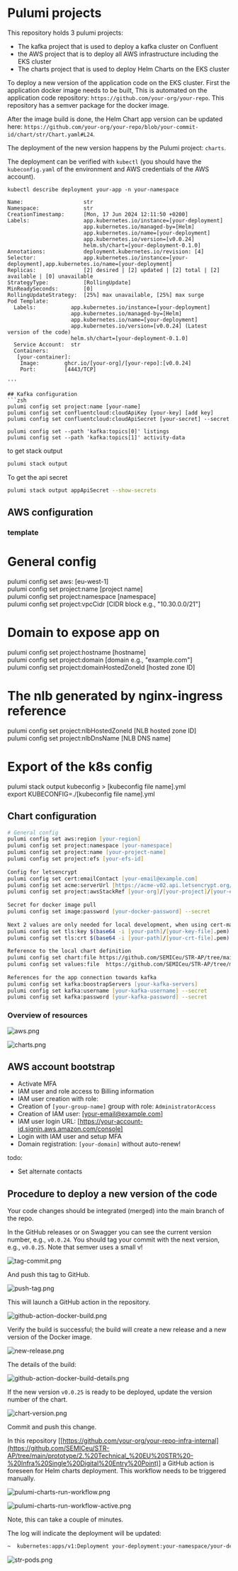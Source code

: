 # Pulumi projects
This repository holds 3 pulumi projects:
* The kafka project that is used to deploy a kafka cluster on Confluent
* the AWS project that is to deploy all AWS infrastructure including the EKS cluster
* The charts project that is used to deploy Helm Charts on the EKS cluster

To deploy a new version of the application code on the EKS cluster. First the application docker image needs to be built, 
This is automated on the application code repository: `https://github.com/your-org/your-repo`. This repository has a semver package for the docker image.

After the image build is done, the Helm Chart app version can be updated here: `https://github.com/your-org/your-repo/blob/your-commit-id/chart/str/Chart.yaml#L24`.

The deployment of the new version happens by the Pulumi project: `charts`.

The deployment can be verified with `kubectl` (you should have the `kubeconfig.yaml` of the environment and AWS credentials of the AWS account).

```text
kubectl describe deployment your-app -n your-namespace  

```
```text
Name:                   str  
Namespace:              str 
CreationTimestamp:      [Mon, 17 Jun 2024 12:11:50 +0200]  
Labels:                 app.kubernetes.io/instance=[your-deployment]  
                        app.kubernetes.io/managed-by=[Helm]  
                        app.kubernetes.io/name=[your-deployment]  
                        app.kubernetes.io/version=[v0.0.24]  
                        helm.sh/chart=[your-deployment-0.1.0]  
Annotations:            deployment.kubernetes.io/revision: [4]  
Selector:               app.kubernetes.io/instance=[your-deployment],app.kubernetes.io/name=[your-deployment]  
Replicas:               [2] desired | [2] updated | [2] total | [2] available | [0] unavailable  
StrategyType:           [RollingUpdate]  
MinReadySeconds:        [0]  
RollingUpdateStrategy:  [25%] max unavailable, [25%] max surge  
Pod Template:  
  Labels:           app.kubernetes.io/instance=[your-deployment]  
                    app.kubernetes.io/managed-by=[Helm]  
                    app.kubernetes.io/name=[your-deployment]  
                    app.kubernetes.io/version=[v0.0.24] (Latest version of the code)  
                    helm.sh/chart=[your-deployment-0.1.0]  
  Service Account:  str 
  Containers:  
   [your-container]:  
    Image:        ghcr.io/[your-org]/[your-repo]:[v0.0.24]  
    Port:         [4443/TCP]  
  
'''

## Kafka configuration
```zsh
pulumi config set project:name [your-name]   
pulumi config set confluentcloud:cloudApiKey [your-key] [add key]  
pulumi config set confluentcloud:cloudApiSecret [your-secret] --secret

pulumi config set --path 'kafka:topics[0]' listings
pulumi config set --path 'kafka:topics[1]' activity-data
```

to get stack output
```zsh
pulumi stack output
```

To get the api secret
```zsh
pulumi stack output appApiSecret --show-secrets
```

## AWS configuration
### template
# General config  
pulumi config set aws: [eu-west-1]  
pulumi config set project:name [project name]  
pulumi config set project:namespace [namespace]  
pulumi config set project:vpcCidr [CIDR block e.g., "10.30.0.0/21"]  
  
# Domain to expose app on  
pulumi config set project:hostname [hostname]  
pulumi config set project:domain [domain e.g., "example.com"]  
pulumi config set project:domainHostedZoneId [hosted zone ID]  
  
# The nlb generated by nginx-ingress reference  
pulumi config set project:nlbHostedZoneId [NLB hosted zone ID]  
pulumi config set project:nlbDnsName [NLB DNS name]  
  
# Export of the k8s config  
pulumi stack output kubeconfig > [kubeconfig file name].yml  
export KUBECONFIG=./[kubeconfig file name].yml

## Chart configuration
```zsh
# General config
pulumi config set aws:region [your-region]   
pulumi config set project:namespace [your-namespace]   
pulumi config set project:name [your-project-name]   
pulumi config set project:efs [your-efs-id]  
  
Config for letsencrypt  
pulumi config set cert:emailContact [your-email@example.com]   
pulumi config set acme:serverUrl [https://acme-v02.api.letsencrypt.org/directory]   
pulumi config set project:awsStackRef [your-org]/[your-project]/[your-environment]  
  
Secret for docker image pull  
pulumi config set image:password [your-docker-password] --secret  
  
Next 2 values are only needed for local development, when using cert-manager the tls secret will be generated  
pulumi config set tls:key $(base64 -i [your-path]/[your-key-file].pem) --secret   
pulumi config set tls:crt $(base64 -i [your-path]/[your-crt-file].pem) --secret  
  
Reference to the local chart definition  
pulumi config set chart:file https://github.com/SEMICeu/STR-AP/tree/main/prototype/1.%20Technical_%20EU%20STR%20-%20Code%20Single%20Digital%20Entry%20Point/str-ap-internal-0.0.28/str-ap-internal-0.0.28/chart/str
pulumi config set values:file  https://github.com/SEMICeu/STR-AP/tree/main/prototype/1.%20Technical_%20EU%20STR%20-%20Code%20Single%20Digital%20Entry%20Point/str-ap-internal-0.0.28/str-ap-internal-0.0.28/values-pilo
  
References for the app connection towards kafka  
pulumi config set kafka:boostrapServers [your-kafka-servers]   
pulumi config set kafka:username [your-kafka-username] --secret   
pulumi config set kafka:password [your-kafka-password] --secret  
```

### Overview of resources
![aws.png](aws.png)

![charts.png](charts.png)

## AWS account bootstrap
* Activate MFA
* IAM user and role access to Billing information
* IAM user creation with role:
* Creation of `[your-group-name]` group with role: `AdministratorAccess`
* Creation of IAM user: [your-email@example.com]
* IAM user login URL: [https://your-account-id.signin.aws.amazon.com/console]
* Login with IAM user and setup MFA
* Domain registration: `[your-domain]` without auto-renew!

todo:
* Set alternate contacts

## Procedure to deploy a new version of the code

Your code changes should be integrated (merged) into the main branch of the repo.

In the GitHub releases or on Swagger you can see the current version number, e.g., `v0.0.24`. 
You should tag your commit with the next version, e.g., `v0.0.25`.
Note that semver uses a small v!

![tag-commit.png](img/tag-commit.png)

And push this tag to GitHub.

![push-tag.png](img/push-tag.png)

This will launch a GitHub action in the repository.

![github-action-docker-build.png](img/github-action-docker-build.png)

Verify the build is successful; the build will create a new release and a new version of the Docker image.

![new-release.png](img/new-release.png)

The details of the build:

![github-action-docker-build-details.png](img/github-action-docker-build-details.png)

If the new version `v0.0.25` is ready to be deployed, update the version number of the chart.

![chart-version.png](img/chart-version.png)

Commit and push this change.

In this repository [[https://github.com/your-org/your-repo-infra-internal](https://github.com/SEMICeu/STR-AP/tree/main/prototype/2.%20Technical_%20EU%20STR%20-%20Infra%20Single%20Digital%20Entry%20Point)] a GitHub action is foreseen for Helm charts deployment.
This workflow needs to be triggered manually.

![pulumi-charts-run-workflow.png](img/pulumi-charts-run-workflow.png)

![pulumi-charts-run-workflow-active.png](img/pulumi-charts-run-workflow-active.png)

Note, this can take a couple of minutes.

The log will indicate the deployment will be updated:
```sh
~  kubernetes:apps/v1:Deployment your-deployment:your-namespace/your-deployment updating (4s) [diff: ~metadata,spec]; Waiting for app ReplicaSet to be available (0/1 Pods available)
```
![str-pods.png](img/str-pods.png)
